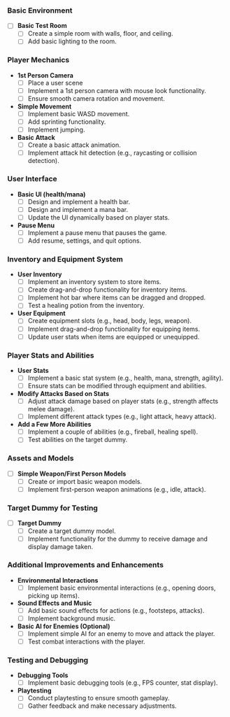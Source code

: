 ### Basic Environment
- [ ]  **Basic Test Room**
    - [ ]  Create a simple room with walls, floor, and ceiling.
    - [ ]  Add basic lighting to the room.

### Player Mechanics
-  **1st Person Camera**
	- [ ]  Place a user scene
    - [ ]  Implement a 1st person camera with mouse look functionality.
    - [ ]  Ensure smooth camera rotation and movement.
-  **Simple Movement**
    - [ ]  Implement basic WASD movement.
    - [ ]  Add sprinting functionality.
    - [ ]  Implement jumping.
-  **Basic Attack**
    - [ ]  Create a basic attack animation.
    - [ ]  Implement attack hit detection (e.g., raycasting or collision detection).

### User Interface
-  **Basic UI (health/mana)**
    - [ ]  Design and implement a health bar.
    - [ ]  Design and implement a mana bar.
    - [ ]  Update the UI dynamically based on player stats.
-  **Pause Menu**
    - [ ]  Implement a pause menu that pauses the game.
    - [ ]  Add resume, settings, and quit options.

### Inventory and Equipment System
-  **User Inventory**
    - [ ]  Implement an inventory system to store items.
    - [ ]  Create drag-and-drop functionality for inventory items.
    - [ ]  Implement hot bar where items can be dragged and dropped.
    - [ ]  Test a healing potion from the inventory.
-  **User Equipment**
    - [ ]  Create equipment slots (e.g., head, body, legs, weapon).
    - [ ]  Implement drag-and-drop functionality for equipping items.
    - [ ]  Update user stats when items are equipped or unequipped.

### Player Stats and Abilities
-  **User Stats**
    - [ ]  Implement a basic stat system (e.g., health, mana, strength, agility).
    - [ ]  Ensure stats can be modified through equipment and abilities.
-  **Modify Attacks Based on Stats**
    - [ ]  Adjust attack damage based on player stats (e.g., strength affects melee damage).
    - [ ]  Implement different attack types (e.g., light attack, heavy attack).
-  **Add a Few More Abilities**
    - [ ]  Implement a couple of abilities (e.g., fireball, healing spell).
    - [ ]  Test abilities on the target dummy.

### Assets and Models
- [ ]  **Simple Weapon/First Person Models**
    - [ ]  Create or import basic weapon models.
    - [ ]  Implement first-person weapon animations (e.g., idle, attack).

### Target Dummy for Testing
- [ ]  **Target Dummy**
    - [ ]  Create a target dummy model.
    - [ ]  Implement functionality for the dummy to receive damage and display damage taken.

### Additional Improvements and Enhancements
-  **Environmental Interactions**
    - [ ]  Implement basic environmental interactions (e.g., opening doors, picking up items).
-  **Sound Effects and Music**
    - [ ]  Add basic sound effects for actions (e.g., footsteps, attacks).
    - [ ]  Implement background music.
-  **Basic AI for Enemies (Optional)**
    - [ ]  Implement simple AI for an enemy to move and attack the player.
    - [ ]  Test combat interactions with the player.

### Testing and Debugging
-  **Debugging Tools**
    - [ ]  Implement basic debugging tools (e.g., FPS counter, stat display).
-  **Playtesting**
    - [ ]  Conduct playtesting to ensure smooth gameplay.
    - [ ]  Gather feedback and make necessary adjustments.